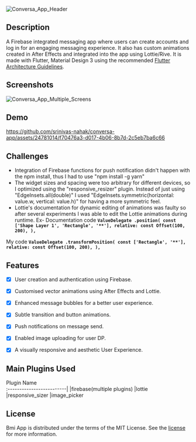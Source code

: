 ![Conversa_App_Header](https://github.com/srinivas-nahak/conversa-app/assets/24781014/56edca75-d5d6-4ff6-9b3f-9bae6c53f6a2)


## Description
A Firebase integrated messaging app where users can create accounts and log in for an engaging messaging experience. It also has custom animations created in After Effects and integrated into the app using Lottie/Rive. It is made with Flutter, Material Design 3 using the recommended <a href="https://docs.flutter.dev/resources/architectural-overview">Flutter Architecture Guidelines</a>.


## Screenshots

![Conversa_App_Multiple_Screens](https://github.com/srinivas-nahak/conversa-app/assets/24781014/98699215-7653-48f7-a9d8-6d5aae3f4e42)



## Demo

https://github.com/srinivas-nahak/conversa-app/assets/24781014/f70476a3-d017-4b06-8b7d-2c5eb7ba6c66

## Challenges
- Integration of Firebase functions for push notification didn't happen with the npm install, thus I had to use "npm install -g yarn"
- The widget sizes and spacing were too arbitrary for different devices, so I optimized using the "responsive_resizer" plugin. Instead of just using "EdgeInsets.all(double)" I used "EdgeInsets.symmetric(horizontal: value.w, vertical: value.h)" for having a more symmetric feel.
- Lottie's documentation for dynamic editing of animations was faulty so after several experiments I was able to edit the Lottie animations during runtime.
Ex- Documentation code
**`ValueDelegate
  .position( const ['Shape Layer 1', 'Rectangle', '**'],
            relative: const Offset(100, 200),
          ),`**

My code
**`ValueDelegate
  .transformPosition( const ['Rectangle', '**'],
            relative: const Offset(100, 200),
          ),`**

## Features
- [x] User creation and authentication using Firebase.
- [x] Customised vector animations using After Effects and Lottie.
- [x] Enhanced message bubbles for a better user experience.
- [x] Subtle transition and button animations.
- [x] Push notifications on message send.
- [x] Enabled image uploading for user DP.
- [x] A visually responsive and aesthetic User Experience.



## Main Plugins Used
Plugin Name    
:-------------------------|
|firebase(multiple plugins)
|lottie
|responsive_sizer
|image_picker

## License

Bmi App is distributed under the terms of the MIT License. See the
[license](LICENSE) for more information.
